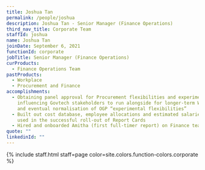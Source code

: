 ```yaml
---
title: Joshua Tan
permalink: /people/joshua
description: Joshua Tan - Senior Manager (Finance Operations)
third_nav_title: Corporate Team
staffId: joshua
name: Joshua Tan
joinDate: September 6, 2021
functionId: corporate
jobTitle: Senior Manager (Finance Operations)
curProducts:
  - Finance Operations Team
pastProducts:
  - Workplace
  - Procurement and Finance
accomplishments:
  - Obtaining panel approval for Procurement flexibilities and experiments +
    influencing Govtech stakeholders to run alongside for longer-term WOG impact
    and eventual normalisation of OGP “experimental flexibilities”
  - Built out cost database, employee allocations and estimated salaries to be
    used in the successful roll-out of Report Cards
  - Hired and onboarded Amitha (first full-timer report) on Finance team
quote: ""
linkedinId: ""
---
```


{% include staff.html staff=page color=site.colors.function-colors.corporate %}
